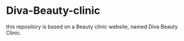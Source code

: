 # Diva-Beauty-clinic
this repository is based on a Beauty clinic website, named Diva Beauty Clinic.
